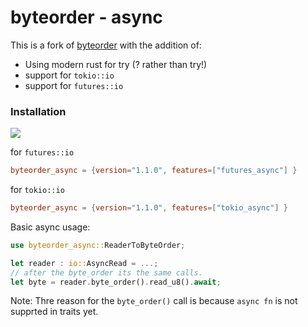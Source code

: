 byteorder - async
=========
This is a fork of [byteorder](https://github.com/BurntSushi/byteorder) with the addition of:

*  Using modern rust for try (? rather than try!)
* support for `tokio::io`
* support for `futures::io`

### Installation

[![](https://img.shields.io/crates/v/byteorder_async?style=for-the-badge)](https://crates.io/crates/byteorder_async)


for `futures::io`
```toml
byteorder_async = {version="1.1.0", features=["futures_async"] }
```


for `tokio::io`
```toml
byteorder_async = {version="1.1.0", features=["tokio_async"] }
```


Basic async usage:

```rust
use byteorder_async::ReaderToByteOrder;

let reader : io::AsyncRead = ...;
// after the byte_order its the same calls.
let byte = reader.byte_order().read_u8().await;
```



Note:
Thre reason for the `byte_order()` call is because `async fn` is not supprted in traits yet. 